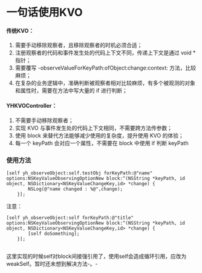 
# 一句话使用KVO

#### 传统KVO：
1. 需要手动移除观察者，且移除观察者的时机必须合适；
2. 注册观察者的代码和事件发生处的代码上下文不同，传递上下文是通过 void * 指针；
3. 需要覆写 -observeValueForKeyPath:ofObject:change:context: 方法，比较麻烦；
4. 在复杂的业务逻辑中，准确判断被观察者相对比较麻烦，有多个被观测的对象和属性时，需要在方法中写大量的 if 进行判断；

#### YHKVOController：

1. 不需要手动移除观察者；
2. 实现 KVO 与事件发生处的代码上下文相同，不需要跨方法传参数；
3. 使用 block 来替代方法能够减少使用的复杂度，提升使用 KVO 的体验；
4. 每一个 keyPath 会对应一个属性，不需要在 block 中使用 if 判断 keyPath

### 使用方法

```
[self yh_observeObject:self.testObj forKeyPath:@"name" options:NSKeyValueObservingOptionNew block:^(NSString *keyPath, id object, NSDictionary<NSKeyValueChangeKey,id> *change) {
        NSLog(@"name changed : %@",change);
    }];

```

注意：

```
[self yh_observeObject:self forKeyPath:@"title" options:NSKeyValueObservingOptionNew block:^(NSString *keyPath, id object, NSDictionary<NSKeyValueChangeKey,id> *change) {
        [self doSomething];
    }];
	
```

这里实现的时候self对block间接强引用了，使用self会造成循环引用，应改为weakSelf。暂时还未想到解决方法-。-